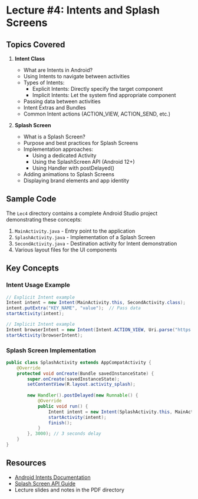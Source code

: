 # Lecture #4: Intents and Splash Screens

## Topics Covered

1. **Intent Class**
   - What are Intents in Android?
   - Using Intents to navigate between activities
   - Types of Intents:
     - Explicit Intents: Directly specify the target component
     - Implicit Intents: Let the system find appropriate component
   - Passing data between activities
   - Intent Extras and Bundles
   - Common Intent actions (ACTION_VIEW, ACTION_SEND, etc.)

2. **Splash Screen**
   - What is a Splash Screen?
   - Purpose and best practices for Splash Screens
   - Implementation approaches:
     - Using a dedicated Activity
     - Using the SplashScreen API (Android 12+)
     - Using Handler with postDelayed()
   - Adding animations to Splash Screens
   - Displaying brand elements and app identity

## Sample Code
The `Lec4` directory contains a complete Android Studio project demonstrating these concepts:

1. `MainActivity.java` - Entry point to the application
2. `SplashActivity.java` - Implementation of a Splash Screen
3. `SecondActivity.java` - Destination activity for Intent demonstration
4. Various layout files for the UI components

## Key Concepts

### Intent Usage Example
```java
// Explicit Intent example
Intent intent = new Intent(MainActivity.this, SecondActivity.class);
intent.putExtra("KEY_NAME", "value");  // Pass data
startActivity(intent);

// Implicit Intent example
Intent browserIntent = new Intent(Intent.ACTION_VIEW, Uri.parse("https://developer.android.com"));
startActivity(browserIntent);
```

### Splash Screen Implementation
```java
public class SplashActivity extends AppCompatActivity {
    @Override
    protected void onCreate(Bundle savedInstanceState) {
        super.onCreate(savedInstanceState);
        setContentView(R.layout.activity_splash);
        
        new Handler().postDelayed(new Runnable() {
            @Override
            public void run() {
                Intent intent = new Intent(SplashActivity.this, MainActivity.class);
                startActivity(intent);
                finish();
            }
        }, 3000); // 3 seconds delay
    }
}
```

## Resources
- [Android Intents Documentation](https://developer.android.com/guide/components/intents-filters)
- [Splash Screen API Guide](https://developer.android.com/develop/ui/views/launch/splash-screen)
- Lecture slides and notes in the PDF directory 